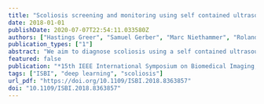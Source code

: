 ```yaml
---
title: "Scoliosis screening and monitoring using self contained ultrasound and neural networks"
date: 2018-01-01
publishDate: 2020-07-07T22:54:11.033580Z
authors: ["Hastings Greer", "Samuel Gerber", "Marc Niethammer", "Roland Kwitt", "Matt McCormick", "Deepak Roy Chittajallu", "Neal Siekierski", "Matthew Oetgen", "Kevin Cleary", "Stephen R. Aylward"]
publication_types: ["1"]
abstract: "We aim to diagnose scoliosis using a self contained ultrasound device that does not require significant training to operate. The device knows its angle relative to vertical using an embedded inertial measurement unit, and it estimates its angle relative to a vertebrae using a neural network analysis of its ultrasound images. The composition of those angles defines the angle of a vertebrae from vertical. The maximum difference between vertebrae angles collected from a scan of a spine yields the Cobb angle measure that is used to quantify scoliosis severity."
featured: false
publication: "*15th IEEE International Symposium on Biomedical Imaging, ISBI 2018, Washington, DC, USA, April 4-7, 2018*"
tags: ["ISBI", "deep learning", "scoliosis"]
url_pdf: "https://doi.org/10.1109/ISBI.2018.8363857"
doi: "10.1109/ISBI.2018.8363857"
---
```


